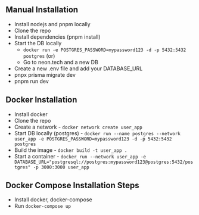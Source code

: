 ## Manual Installation
 - Install nodejs and pnpm locally
 - Clone the repo
 - Install dependencies (pnpm install)
 - Start the DB locally
    - `docker run -e POSTGRES_PASSWORD=mypassword123 -d -p 5432:5432 postgres`  (or) 
    - Go to neon.tech and a new DB
 - Create a new .env file and add your DATABASE_URL
 - pnpx prisma migrate dev
 - pnpm run dev

## Docker Installation
 - Install docker
 - Clone the repo
 - Create a network - `docker network create user_app`
 - Start DB locally (postgres) - `docker run --name postgres --network user_app -e POSTGRES_PASSWORD=mypassword123 -d -p 5432:5432 postgres`
 - Build the image - `docker build -t user_app .`
 - Start a container - `docker run --network user_app -e DATABASE_URL="postgresql://postgres:mypassword123@postgres:5432/postgres" -p 3000:3000 user_app`


## Docker Compose Installation Steps
 - Install docker, docker-compose
 - Run `docker-compose up`
